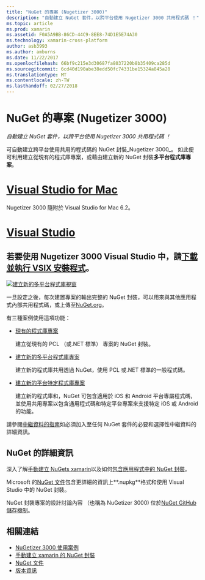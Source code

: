 ```yaml
---
title: "NuGet 的專案 (Nugetizer 3000)"
description: "自動建立 NuGet 套件，以跨平台使用 Nugetizer 3000 共用程式碼 ！"
ms.topic: article
ms.prod: xamarin
ms.assetid: F0A5A9BB-86CD-44C9-8EE8-74D1E5E74A30
ms.technology: xamarin-cross-platform
author: asb3993
ms.author: amburns
ms.date: 11/22/2017
ms.openlocfilehash: 66bf9c215e3d30687fa8037220b8b35409ca285d
ms.sourcegitcommit: 6cd40d190abe38edd50fc74331be15324a845a28
ms.translationtype: MT
ms.contentlocale: zh-TW
ms.lasthandoff: 02/27/2018
---
```

# <a name="nuget-projects-nugetizer-3000"></a>NuGet 的專案 (Nugetizer 3000)

_自動建立 NuGet 套件，以跨平台使用 Nugetizer 3000 共用程式碼 ！_

可自動建立跨平台使用共用的程式碼的 NuGet 封裝_Nugetizer 3000_。 如此便可利用建立從現有的程式庫專案，或藉由建立新的 NuGet 封裝**多平台程式庫專案**。

# <a name="visual-studio-for-mactabvsmac"></a>[Visual Studio for Mac](#tab/vsmac)
Nugetizer 3000 隨附於 Visual Studio for Mac 6.2。
# <a name="visual-studiotabvswin"></a>[Visual Studio](#tab/vswin)
<a name="to-use-the-nugetizer-3000-in-visual-studio-please-download-and-run-the-vsix-installerhttpbitlynugetizer-2017"></a>若要使用 Nugetizer 3000 Visual Studio 中，請[下載並執行 VSIX 安裝程式](http://bit.ly/nugetizer-2017)。
-----



[ ![](images/mulitplatform-library-sml.png "建立新的多平台程式庫視窗")](images/mulitplatform-library.png)

一旦設定之後，每次建置專案的輸出完整的 NuGet 封裝，可以用來與其他應用程式內部共用程式碼，或上傳至[NuGet.org](https://www.nuget.org)。

有三種案例使用這項功能：

- [現有的程式庫專案](existing-library.md)

  建立從現有的 PCL （或.NET 標準） 專案的 NuGet 封裝。

- [建立新的多平台程式庫專案](single-codebase.md)

  建立新的程式庫共用透過 NuGet，使用 PCL 或.NET 標準的一般程式碼。

- [建立新的平台特定程式庫專案](platform-specific.md)

  建立新的程式庫和，NuGet 可包含適用於 iOS 和 Android 平台專屬程式碼，並使用共用專案以包含通用程式碼和特定平台專案來支援特定 iOS 或 Android 的功能。

請參閱[中繼資料的指南](metadata.md)如必須加入至任何 NuGet 套件的必要和選擇性中繼資料的詳細資訊。


## <a name="further-nuget-information"></a>NuGet 的詳細資訊

深入了解[手動建立 NuGets xamarin](~/cross-platform/app-fundamentals/nuget-manual.md)以及如何[包含應用程式中的 NuGet 封裝](https://docs.microsoft.com/visualstudio/mac/nuget-walkthrough)。

Microsoft 的[NuGet 文件](https://docs.microsoft.com/nuget/)包含更詳細的資訊上**.nupkg**格式和使用 Visual Studio 中的 NuGet 封裝。

NuGet 封裝專案的設計討論內容 （也稱為 NuGetizer 3000) 位於[NuGet GitHub 儲存機制](https://github.com/NuGet/Home/wiki/NuGetizer-3000)。


## <a name="related-links"></a>相關連結

- [NuGetizer 3000 使用案例](https://github.com/NuGet/Home/wiki/NuGetizer-Core-Scenarios)
- [手動建立 xamarin 的 NuGet 封裝](~/cross-platform/app-fundamentals/nuget-manual.md)
- [NuGet 文件](https://docs.microsoft.com/nuget/)
- [版本資訊](https://developer.xamarin.com/releases/studio/xamarin.studio_6.2/xamarin.studio_6.2/#NuGetizer_3000)
